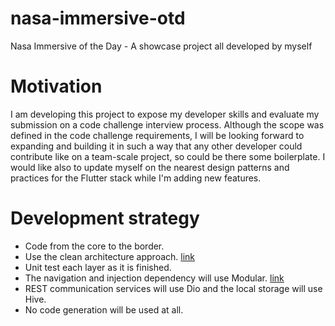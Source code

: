 # nasa-immersive-otd
Nasa Immersive of the Day - A showcase project all developed by myself

# Motivation
I am developing this project to expose my developer skills and evaluate my submission on a code challenge interview process. Although the scope was defined in the code challenge requirements, I will be looking forward to expanding and building it in such a way that any other developer could contribute like on a team-scale project, so could be there some boilerplate. I would like also to update myself on the nearest design patterns and practices for the Flutter stack while I'm adding new features.

# Development strategy
- Code from the core to the border.
- Use the clean architecture approach. [link](https://github.com/Flutterando/Clean-Dart)
- Unit test each layer as it is finished.
- The navigation and injection dependency will use Modular. [link](https://pub.dev/packages/flutter_modular)
- REST communication services will use Dio and the local storage will use Hive.
- No code generation will be used at all.

